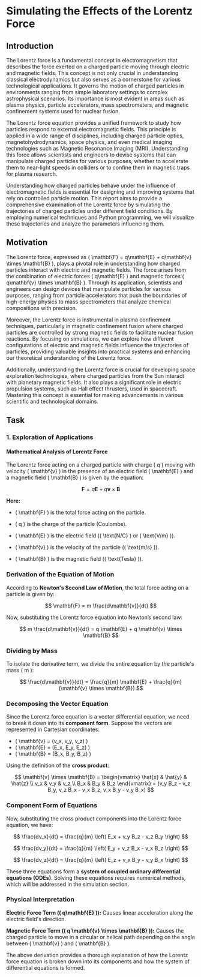 # Simulating the Effects of the Lorentz Force

## Introduction
The Lorentz force is a fundamental concept in electromagnetism that describes the force exerted on a charged particle moving through electric and magnetic fields. This concept is not only crucial in understanding classical electrodynamics but also serves as a cornerstone for various technological applications. It governs the motion of charged particles in environments ranging from simple laboratory settings to complex astrophysical scenarios. Its importance is most evident in areas such as plasma physics, particle accelerators, mass spectrometers, and magnetic confinement systems used for nuclear fusion.

The Lorentz force equation provides a unified framework to study how particles respond to external electromagnetic fields. This principle is applied in a wide range of disciplines, including charged particle optics, magnetohydrodynamics, space physics, and even medical imaging technologies such as Magnetic Resonance Imaging (MRI). Understanding this force allows scientists and engineers to devise systems that can manipulate charged particles for various purposes, whether to accelerate them to near-light speeds in colliders or to confine them in magnetic traps for plasma research.

Understanding how charged particles behave under the influence of electromagnetic fields is essential for designing and improving systems that rely on controlled particle motion. This report aims to provide a comprehensive examination of the Lorentz force by simulating the trajectories of charged particles under different field conditions. By employing numerical techniques and Python programming, we will visualize these trajectories and analyze the parameters influencing them.

## Motivation
The Lorentz force, expressed as \( \mathbf{F} = q\mathbf{E} + q\mathbf{v} \times \mathbf{B} \), plays a pivotal role in understanding how charged particles interact with electric and magnetic fields. The force arises from the combination of electric forces \( q\mathbf{E} \) and magnetic forces \( q\mathbf{v} \times \mathbf{B} \). Through its application, scientists and engineers can design devices that manipulate particles for various purposes, ranging from particle accelerators that push the boundaries of high-energy physics to mass spectrometers that analyze chemical compositions with precision.

Moreover, the Lorentz force is instrumental in plasma confinement techniques, particularly in magnetic confinement fusion where charged particles are controlled by strong magnetic fields to facilitate nuclear fusion reactions. By focusing on simulations, we can explore how different configurations of electric and magnetic fields influence the trajectories of particles, providing valuable insights into practical systems and enhancing our theoretical understanding of the Lorentz force.

Additionally, understanding the Lorentz force is crucial for developing space exploration technologies, where charged particles from the Sun interact with planetary magnetic fields. It also plays a significant role in electric propulsion systems, such as Hall effect thrusters, used in spacecraft. Mastering this concept is essential for making advancements in various scientific and technological domains.

## Task
### 1. Exploration of Applications
#### Mathematical Analysis of Lorentz Force

The Lorentz force acting on a charged particle with charge \( q \) moving with velocity \( \mathbf{v} \) in the presence of an electric field \( \mathbf{E} \) and a magnetic field \( \mathbf{B} \) is given by the equation:


$$
\mathbf{F} = q \mathbf{E} + q \mathbf{v} \times \mathbf{B}
$$


**Here:**

- \( \mathbf{F} \) is the total force acting on the particle.

- \( q \) is the charge of the particle (Coulombs).

- \( \mathbf{E} \) is the electric field (\( \text{N/C} \) or \( \text{V/m} \)).

- \( \mathbf{v} \) is the velocity of the particle (\( \text{m/s} \)).

- \( \mathbf{B} \) is the magnetic field (\( \text{Tesla} \)).


### Derivation of the Equation of Motion

According to **Newton's Second Law of Motion**, the total force acting on a particle is given by:


$$
\mathbf{F} = m \frac{d\mathbf{v}}{dt}
$$


Now, substituting the Lorentz force equation into Newton’s second law:


$$
m \frac{d\mathbf{v}}{dt} = q \mathbf{E} + q \mathbf{v} \times \mathbf{B}
$$


### Dividing by Mass

To isolate the derivative term, we divide the entire equation by the particle's mass \( m \):

$$
\frac{d\mathbf{v}}{dt} = \frac{q}{m} \mathbf{E} + \frac{q}{m} (\mathbf{v} \times \mathbf{B})
$$

### Decomposing the Vector Equation
Since the Lorentz force equation is a vector differential equation, we need to break it down into its **component form**. Suppose the vectors are represented in Cartesian coordinates:

- \( \mathbf{v} = (v_x, v_y, v_z) \)
- \( \mathbf{E} = (E_x, E_y, E_z) \)
- \( \mathbf{B} = (B_x, B_y, B_z) \)

Using the definition of the **cross product**:

$$
\mathbf{v} \times \mathbf{B} = 
\begin{vmatrix} 
\hat{x} & \hat{y} & \hat{z} \\
v_x & v_y & v_z \\
B_x & B_y & B_z 
\end{vmatrix} = (v_y B_z - v_z B_y, v_z B_x - v_x B_z, v_x B_y - v_y B_x)
$$

### Component Form of Equations

Now, substituting the cross product components into the Lorentz force equation, we have:


$$
\frac{dv_x}{dt} = \frac{q}{m} \left( E_x + v_y B_z - v_z B_y \right)
$$

$$
\frac{dv_y}{dt} = \frac{q}{m} \left( E_y + v_z B_x - v_x B_z \right)
$$

$$
\frac{dv_z}{dt} = \frac{q}{m} \left( E_z + v_x B_y - v_y B_x \right)
$$


These three equations form a **system of coupled ordinary differential equations (ODEs)**. Solving these equations requires numerical methods, which will be addressed in the simulation section.

### Physical Interpretation

**Electric Force Term (\( q\mathbf{E} \)):** Causes linear acceleration along the electric field's direction.

**Magnetic Force Term (\( q \mathbf{v} \times \mathbf{B} \)):** Causes the charged particle to move in a circular or helical path depending on the angle between \( \mathbf{v} \) and \( \mathbf{B} \).

The above derivation provides a thorough explanation of how the Lorentz force equation is broken down into its components and how the system of differential equations is formed.

